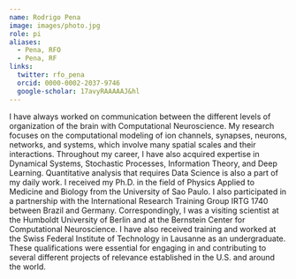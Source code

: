 ```yaml
---
name: Rodrigo Pena
image: images/photo.jpg
role: pi
aliases:
  - Pena, RFO
  - Pena, RF
links:
  twitter: rfo_pena
  orcid: 0000-0002-2037-9746
  google-scholar: 17avyRAAAAAJ&hl
---
```


I have always worked on communication between the different levels of organization of the brain with Computational Neuroscience. My research focuses on the computational modeling of ion channels, synapses, neurons, networks, and systems, which involve many spatial scales and their interactions. Throughout my career, I have also acquired expertise in Dynamical Systems, Stochastic Processes, Information Theory, and Deep Learning. Quantitative analysis that requires Data Science is also a part of my daily work. I received my Ph.D. in the field of Physics Applied to Medicine and Biology from the University of Sao Paulo. I also participated in a partnership with the International Research Training Group IRTG 1740 between Brazil and Germany. Correspondingly, I was a visiting scientist at the Humboldt University of Berlin and at the Bernstein Center for Computational Neuroscience. I have also received training and worked at the Swiss Federal Institute of Technology in Lausanne as an undergraduate. These qualifications were essential for engaging in and contributing to several different projects of relevance established in the U.S. and around the world.
